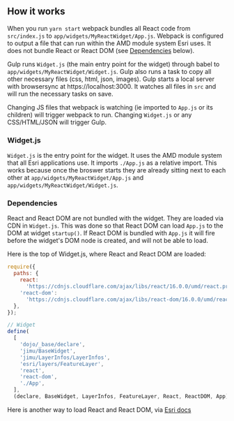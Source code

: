 ## How it works

When you run `yarn start` webpack bundles all React code from `src/index.js` to
`app/widgets/MyReactWidget/App.js`. Webpack is configured to output a file that
can run within the AMD module system Esri uses. It does not bundle React or
React DOM (see [Dependencies](#dependencies) below).

Gulp runs `Widget.js` (the main entry point for the widget) through babel to
`app/widgets/MyReactWidget/Widget.js`. Gulp also runs a task to copy all other
necessary files (css, html, json, images). Gulp starts a local server with
browsersync at https://localhost:3000. It watches all files in `src` and will
run the necessary tasks on save.

Changing JS files that webpack is watching (ie imported to `App.js` or its
children) will trigger webpack to run. Changing `Widget.js` or any CSS/HTML/JSON
will trigger Gulp.

### Widget.js

`Widget.js` is the entry point for the widget. It uses the AMD module system
that all Esri applications use. It imports `./App.js` as a relative import. This
works because once the broswer starts they are already sitting next to each
other at `app/widgets/MyReactWidget/App.js` and
`app/widgets/MyReactWidget/Widget.js`.

### Dependencies

React and React DOM are not bundled with the widget. They are loaded via CDN in
`Widget.js`. This was done so that React DOM can load `App.js` to the DOM at
widget `startup()`. If React DOM is bundled with `App.js` it will fire before
the widget's DOM node is created, and will not be able to load.

Here is the top of Widget.js, where React and React DOM are loaded:

```javascript
require({
  paths: {
    react:
      'https://cdnjs.cloudflare.com/ajax/libs/react/16.0.0/umd/react.production.min',
    'react-dom':
      'https://cdnjs.cloudflare.com/ajax/libs/react-dom/16.0.0/umd/react-dom.production.min',
  },
});

// Widget
define(
  [
    'dojo/_base/declare',
    'jimu/BaseWidget',
    'jimu/LayerInfos/LayerInfos',
    'esri/layers/FeatureLayer',
    'react',
    'react-dom',
    './App',
  ],
  (declare, BaseWidget, LayerInfos, FeatureLayer, React, ReactDOM, App) => {
```

Here is another way to load React and React DOM, via
[Esri docs](https://developers.arcgis.com/javascript/latest/sample-code/widgets-frameworks-react/index.html)
